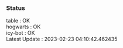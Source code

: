 ### Status


table : OK  
hogwarts : OK  
icy-bot : OK  
Latest Update : 2023-02-23 04:10:42.462435
